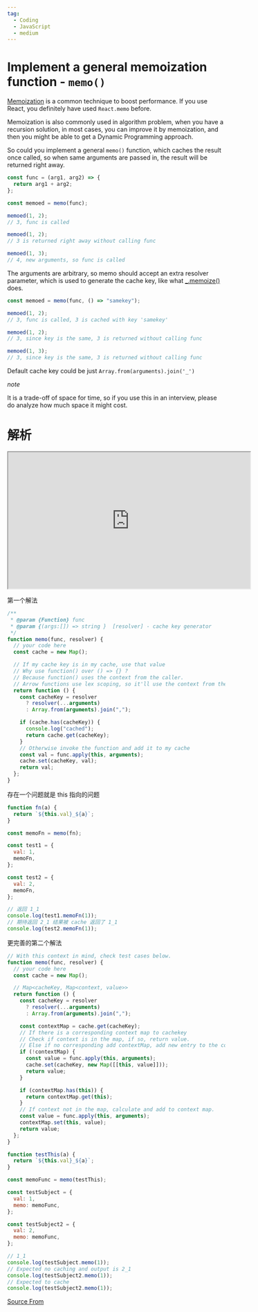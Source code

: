 ```yaml
---
tag:
  - Coding
  - JavaScript
  - medium
---
```


# Implement a general memoization function - `memo()`

[Memoization](https://whatthefuck.is/memoization) is a common technique to boost performance. If you use React, you definitely have used `React.memo` before.

Memoization is also commonly used in algorithm problem, when you have a recursion solution, in most cases, you can improve it by memoization, and then you might be able to get a Dynamic Programming approach.

So could you implement a general `memo()` function, which caches the result once called, so when same arguments are passed in, the result will be returned right away.

```js
const func = (arg1, arg2) => {
  return arg1 + arg2;
};

const memoed = memo(func);

memoed(1, 2);
// 3, func is called

memoed(1, 2);
// 3 is returned right away without calling func

memoed(1, 3);
// 4, new arguments, so func is called
```

The arguments are arbitrary, so memo should accept an extra resolver parameter, which is used to generate the cache key, like what [\_.memoize()](https://lodash.com/docs/4.17.15#memoize) does.

```js
const memoed = memo(func, () => "samekey");

memoed(1, 2);
// 3, func is called, 3 is cached with key 'samekey'

memoed(1, 2);
// 3, since key is the same, 3 is returned without calling func

memoed(1, 3);
// 3, since key is the same, 3 is returned without calling func
```

Default cache key could be just `Array.from(arguments).join('_')`

_note_

It is a trade-off of space for time, so if you use this in an interview, please do analyze how much space it might cost.

# 解析

<iframe
  width="560"
  height="315"
  src="https://www.youtube.com/embed/feADTw7Avbo"
></iframe>

第一个解法

```js
/**
 * @param {Function} func
 * @param {(args:[]) => string }  [resolver] - cache key generator
 */
function memo(func, resolver) {
  // your code here
  const cache = new Map();

  // If my cache key is in my cache, use that value
  // Why use function() over () => {} ?
  // Because function() uses the context from the caller.
  // Arrow functions use lex scoping, so it'll use the context from the memo function.
  return function () {
    const cacheKey = resolver
      ? resolver(...arguments)
      : Array.from(arguments).join(",");

    if (cache.has(cacheKey)) {
      console.log("cached");
      return cache.get(cacheKey);
    }
    // Otherwise invoke the function and add it to my cache
    const val = func.apply(this, arguments);
    cache.set(cacheKey, val);
    return val;
  };
}
```

存在一个问题就是 this 指向的问题

```js
function fn(a) {
  return `${this.val}_${a}`;
}

const memoFn = memo(fn);

const test1 = {
  val: 1,
  memoFn,
};

const test2 = {
  val: 2,
  memoFn,
};

// 返回 1_1
console.log(test1.memoFn(1));
// 期待返回 2_1 结果被 cache 返回了 1_1
console.log(test2.memoFn(1));
```

更完善的第二个解法

```js
// With this context in mind, check test cases below.
function memo(func, resolver) {
  // your code here
  const cache = new Map();

  // Map<cacheKey, Map<context, value>>
  return function () {
    const cacheKey = resolver
      ? resolver(...arguments)
      : Array.from(arguments).join(",");

    const contextMap = cache.get(cacheKey);
    // If there is a corresponding context map to cachekey
    // Check if context is in the map, if so, return value.
    // Else if no corresponding add contextMap, add new entry to the context map
    if (!contextMap) {
      const value = func.apply(this, arguments);
      cache.set(cacheKey, new Map([[this, value]]));
      return value;
    }

    if (contextMap.has(this)) {
      return contextMap.get(this);
    }
    // If context not in the map, calculate and add to context map.
    const value = func.apply(this, arguments);
    contextMap.set(this, value);
    return value;
  };
}

function testThis(a) {
  return `${this.val}_${a}`;
}

const memoFunc = memo(testThis);

const testSubject = {
  val: 1,
  memo: memoFunc,
};

const testSubject2 = {
  val: 2,
  memo: memoFunc,
};

// 1_1
console.log(testSubject.memo(1));
// Expected no caching and output is 2_1
console.log(testSubject2.memo(1));
// Expected to cache
console.log(testSubject2.memo(1));
```

[Source From](https://bigfrontend.dev/problem/implement-general-memoization-function)

